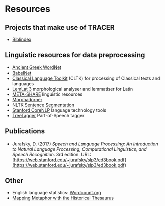 # Resources

## Projects that make use of TRACER

* [Biblindex](https://www.biblindex.info/presentation)

## Linguistic resources for data preprocessing

* [Ancient Greek WordNet](https://dspace-clarin-it.ilc.cnr.it/repository/xmlui/handle/20.500.11752/ILC-56)
* [BabelNet](http://babelnet.org/)
* [Classical Language Toolkit](http://cltk.org/) \(CLTK\) for processing of Classical texts and languages
* [LemLat 3](http://www.lemlat3.eu/) morphological analyser and lemmatiser for Latin
* [META-SHARE](http://metashare.nlp.ipipan.waw.pl/metashare/) linguistic resources
* [Morphadorner](http://morphadorner.northwestern.edu)
* NLTK [Sentence Segmentation](http://textanalysisonline.com/nltk-sentence-segmentation)
* [Stanford CoreNLP](https://stanfordnlp.github.io/CoreNLP/) language technology tools
* [TreeTagger](resources.md) Part-of-Speech tagger

## Publications

* Jurafsky, D. \(2017\) _Speech and Language Processing: An Introduction to Natural Language Processing, Computational Linguistics, and Speech Recognition_. 3rd edition. URL: [https://web.stanford.edu/~jurafsky/slp3/ed3book.pdf](https://web.stanford.edu/~jurafsky/slp3/ed3book.pdf)

## Other

* English language statistics: [Wordcount.org](http://www.wordcount.org/)
* [Mapping Metaphor with the Historical Thesaurus](http://mappingmetaphor.arts.gla.ac.uk/)

